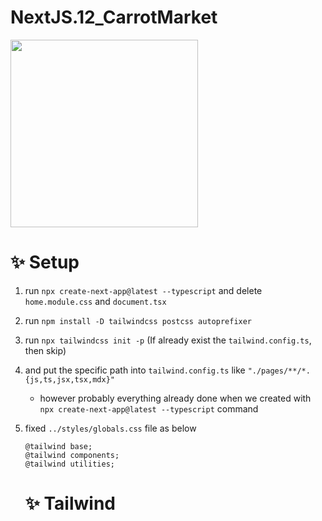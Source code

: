 # NextJS.12_CarrotMarket

<div>
  <img width="300" height="300" src="https://mblogthumb-phinf.pstatic.net/MjAyMTEwMTRfMjIw/MDAxNjM0MTM5NDUyMTMw.LQliGvqqaeaScoAJQOYq3WhxapwGyjZjsfPSBMAuiYEg.WRu1NpNPXpJyMesthhuzSfogPnMFihMCGj9917c_PXog.JPEG.empl/IMG_7576.jpg?type=w800" />
</div>

# ✨ Setup

1. run `npx create-next-app@latest --typescript` and delete `home.module.css` and `document.tsx`
2. run `npm install -D tailwindcss postcss autoprefixer`
3. run `npx tailwindcss init -p` (If already exist the `tailwind.config.ts`, then skip)
4. and put the specific path into `tailwind.config.ts` like `"./pages/**/*.{js,ts,jsx,tsx,mdx}"`
    - however probably everything already done when we created with `npx create-next-app@latest --typescript` command
5. fixed `../styles/globals.css` file as below

    ```
    @tailwind base;
    @tailwind components;
    @tailwind utilities;
    ```

    # ✨ Tailwind
